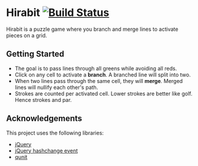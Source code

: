 Hirabit [![Build Status](https://secure.travis-ci.org/fengb/hirabit.png)](http://travis-ci.org/fengb/hirabit)
======
Hirabit is a puzzle game where you branch and merge lines to activate pieces on a grid.

Getting Started
------
* The goal is to pass lines through all greens while avoiding all reds.
* Click on any cell to activate a **branch**.  A branched line will split into two.
* When two lines pass through the same cell, they will **merge**.  Merged lines will nullify each other's path.
* Strokes are counted per activated cell.  Lower strokes are better like golf.  Hence strokes and par.

Acknowledgements
------
This project uses the following libraries:
* [jQuery](http://jquery.com)
* [jQuery hashchange event](http://benalman.com/projects/jquery-hashchange-plugin/)
* [qunit](http://qunitjs.com)
